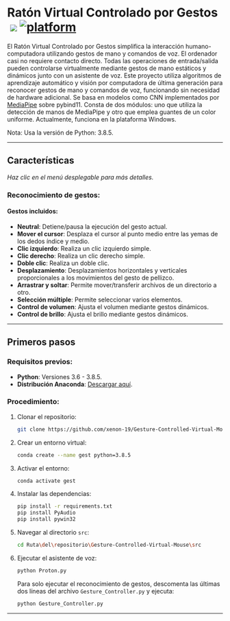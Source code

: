 # Ratón Virtual Controlado por Gestos &nbsp;[![](https://img.shields.io/badge/python-3.8.5-blue.svg)](https://www.python.org/downloads/) [![platform](https://img.shields.io/badge/platform-windows-green.svg)](https://github.com/xenon-19/Gesture_Controller)

El Ratón Virtual Controlado por Gestos simplifica la interacción humano-computadora utilizando gestos de mano y comandos de voz. El ordenador casi no requiere contacto directo. Todas las operaciones de entrada/salida pueden controlarse virtualmente mediante gestos de mano estáticos y dinámicos junto con un asistente de voz. Este proyecto utiliza algoritmos de aprendizaje automático y visión por computadora de última generación para reconocer gestos de mano y comandos de voz, funcionando sin necesidad de hardware adicional. Se basa en modelos como CNN implementados por [MediaPipe](https://github.com/google/mediapipe) sobre pybind11. Consta de dos módulos: uno que utiliza la detección de manos de MediaPipe y otro que emplea guantes de un color uniforme. Actualmente, funciona en la plataforma Windows.

Nota: Usa la versión de Python: 3.8.5.

---

## Características

_Haz clic en el menú desplegable para más detalles._

### Reconocimiento de gestos:

#### Gestos incluidos:
- **Neutral**: Detiene/pausa la ejecución del gesto actual.  
- **Mover el cursor**: Desplaza el cursor al punto medio entre las yemas de los dedos índice y medio.
- **Clic izquierdo**: Realiza un clic izquierdo simple.
- **Clic derecho**: Realiza un clic derecho simple.
- **Doble clic**: Realiza un doble clic.
- **Desplazamiento**: Desplazamientos horizontales y verticales proporcionales a los movimientos del gesto de pellizco.
- **Arrastrar y soltar**: Permite mover/transferir archivos de un directorio a otro.
- **Selección múltiple**: Permite seleccionar varios elementos.
- **Control de volumen**: Ajusta el volumen mediante gestos dinámicos.
- **Control de brillo**: Ajusta el brillo mediante gestos dinámicos.

---

## Primeros pasos

### Requisitos previos:
- **Python**: Versiones 3.6 - 3.8.5.
- **Distribución Anaconda**: [Descargar aquí](https://www.anaconda.com/products/individual).

### Procedimiento:

1. Clonar el repositorio:
   ```bash
   git clone https://github.com/xenon-19/Gesture-Controlled-Virtual-Mouse.git
   ```
2. Crear un entorno virtual:
   ```bash
   conda create --name gest python=3.8.5
   ```
3. Activar el entorno:
   ```bash
   conda activate gest
   ```
4. Instalar las dependencias:
   ```bash
   pip install -r requirements.txt
   pip install PyAudio
   pip install pywin32
   ```
5. Navegar al directorio `src`:
   ```bash
   cd Ruta\del\repositorio\Gesture-Controlled-Virtual-Mouse\src
   ```
6. Ejecutar el asistente de voz:
   ```bash
   python Proton.py
   ```
   Para solo ejecutar el reconocimiento de gestos, descomenta las últimas dos líneas del archivo `Gesture_Controller.py` y ejecuta:
   ```bash
   python Gesture_Controller.py
   ```

---